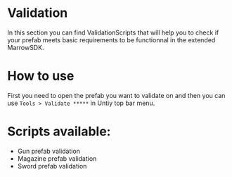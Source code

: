 # Validation
In this section you can find ValidationScripts that will help you to check if your prefab meets basic requirements to be functionnal in the extended MarrowSDK.

# How to use
First you need to open the prefab you want to validate on and then you can use `Tools > Validate *****` in Untiy top bar menu.

# Scripts available:

* Gun prefab validation
* Magazine prefab validation
* Sword prefab validation